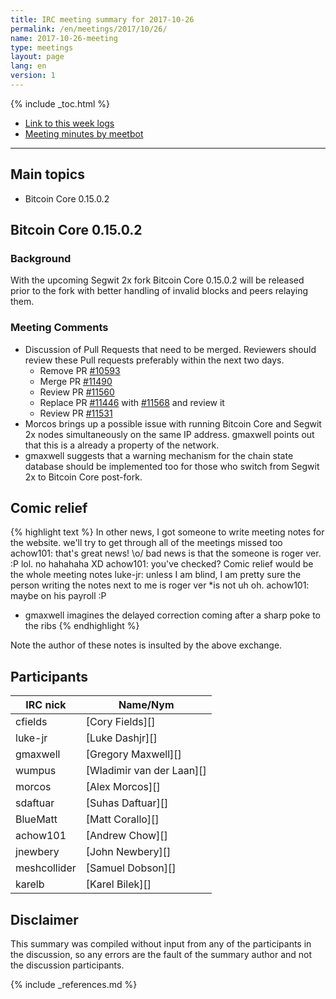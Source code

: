 ```yaml
---
title: IRC meeting summary for 2017-10-26
permalink: /en/meetings/2017/10/26/
name: 2017-10-26-meeting
type: meetings
layout: page
lang: en
version: 1
---
```

{% include _toc.html %}

- [Link to this week logs](https://botbot.me/freenode/bitcoin-core-dev/2017-10-26/?msg=92779323&page=2)
- [Meeting minutes by meetbot](http://www.erisian.com.au/meetbot/bitcoin-core-dev/2017/bitcoin-core-dev.2017-10-26-19.00.html)

---

## Main topics

- Bitcoin Core 0.15.0.2

## Bitcoin Core 0.15.0.2

### Background

  With the upcoming Segwit 2x fork Bitcoin Core 0.15.0.2 will be released prior to the fork with better handling of invalid blocks and peers relaying them.

### Meeting Comments

- Discussion of Pull Requests that need to be merged. Reviewers should review these Pull requests preferably within the next two days.
  - Remove PR [#10593][]
  - Merge PR [#11490][]
  - Review PR [#11560][]
  - Replace PR [#11446][] with [#11568][] and review it
  - Review PR [#11531][]
- Morcos brings up a possible issue with running Bitcoin Core and Segwit 2x nodes simultaneously on the same IP address. gmaxwell points out that this is a
  already a property of the network.
- gmaxwell suggests that a warning mechanism for the chain state database should be implemented too for those who switch from Segwit 2x to Bitcoin Core post-fork.


## Comic relief

{% highlight text %}
<achow101> In other news, I got someone to write meeting notes for the website. we'll try to get through all of the meetings missed too
<wumpus> achow101: that's great news!
<meshcollider> \o/
<gmaxwell> bad news is that the someone is roger ver.
<gmaxwell> :P
<achow101> lol. no
<wumpus> hahahaha
<luke-jr> XD
<luke-jr> achow101: you've checked?
<meshcollider> Comic relief would be the whole meeting notes
<achow101> luke-jr: unless I am blind, I am pretty sure the person writing the notes next to me is roger ver
<achow101> *is not
<gmaxwell> uh oh.
<luke-jr> achow101: maybe on his payroll :P
* gmaxwell imagines the delayed correction coming after a sharp poke to the ribs
{% endhighlight %}

Note the author of these notes is insulted by the above exchange.

## Participants

| IRC nick        | Name/Nym                  |
|-----------------|---------------------------|
| cfields         | [Cory Fields][]           |
| luke-jr         | [Luke Dashjr][]           |
| gmaxwell        | [Gregory Maxwell][]       |
| wumpus          | [Wladimir van der Laan][] |
| morcos          | [Alex Morcos][]           |
| sdaftuar        | [Suhas Daftuar][]         |
| BlueMatt        | [Matt Corallo][]          |
| achow101        | [Andrew Chow][]           |
| jnewbery       | [John Newbery][]         |
| meshcollider    | [Samuel Dobson][]         |
| karelb          | [Karel Bilek][]           |

## Disclaimer

This summary was compiled without input from any of the participants in the discussion, so any errors are the fault of the summary author and not the discussion participants.

[#11490]: https://github.com/bitcoin/bitcoin/issues/11490
[#11446]: https://github.com/bitcoin/bitcoin/issues/11446
[#11560]: https://github.com/bitcoin/bitcoin/issues/11560
[#11446]: https://github.com/bitcoin/bitcoin/issues/11446
[#10593]: https://github.com/bitcoin/bitcoin/issues/10593
[#11531]: https://github.com/bitcoin/bitcoin/issues/11531
[#11568]: https://github.com/bitcoin/bitcoin/issues/11568

{% include _references.md %}
